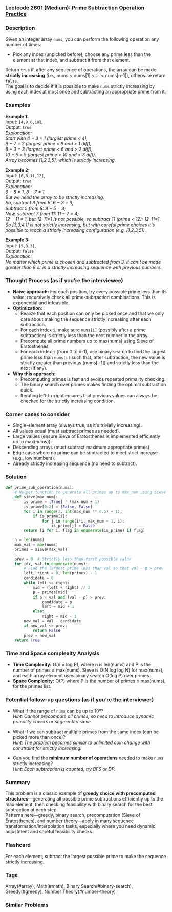 ### Leetcode 2601 (Medium): Prime Subtraction Operation [Practice](https://leetcode.com/problems/prime-subtraction-operation)

### Description  
Given an integer array `nums`, you can perform the following operation any number of times:
- Pick any index (unpicked before), choose any prime less than the element at that index, and subtract it from that element. 

Return `true` if, after any sequence of operations, the array can be made **strictly increasing** (i.e., nums < nums[1] < ... < nums[n-1]), otherwise return `false`.  
The goal is to decide if it is possible to make `nums` strictly increasing by using each index at most once and subtracting an appropriate prime from it.

### Examples  

**Example 1:**  
Input: `[4,9,6,10]`,  
Output: `true`  
*Explanation:  
Start with 4 − 3 = 1 (largest prime < 4),  
9 − 7 = 2  (largest prime < 9 and > 1 diff),  
6 − 3 = 3  (largest prime < 6 and > 2 diff),  
10 − 5 = 5 (largest prime < 10 and > 3 diff).  
Array becomes [1,2,3,5], which is strictly increasing.*

**Example 2:**  
Input: `[6,8,11,12]`,  
Output: `true`  
*Explanation:  
6 − 5 = 1, 8 − 7 = 1  
But we need the array to be strictly increasing.  
So, subtract 3 from 6: 6 − 3 = 3;  
Subtract 5 from 8: 8 − 5 = 3;  
Now, subtract 7 from 11: 11 − 7 = 4;  
12 − 11 = 1, but 12-11=1 is not possible, so subtract 11 (prime < 12): 12-11=1.  
So [3,3,4,1] is not strictly increasing, but with careful prime choices it's possible to reach a strictly increasing configuration (e.g. [1,2,3,5]).*

**Example 3:**  
Input: `[5,8,3]`,  
Output: `false`  
*Explanation:  
No matter which prime is chosen and subtracted from 3, it can’t be made greater than 8 or in a strictly increasing sequence with previous numbers.*

### Thought Process (as if you’re the interviewee)  
- **Naive approach:** For each position, try every possible prime less than its value; recursively check all prime-subtraction combinations. This is exponential and infeasible.
- **Optimization:**  
  - Realize that each position can only be picked once and that we only care about making the sequence strictly increasing after each subtraction.
  - For each index `i`, make sure `nums[i]` (possibly after a prime subtraction) is strictly less than the next number in the array. 
  - Precompute all prime numbers up to max(nums) using Sieve of Eratosthenes.
  - For each index `i` (from 0 to n-1), use binary search to find the largest prime less than `nums[i]` such that, after subtraction, the new value is strictly greater than previous (nums[i-1]) and strictly less than the next (if any).
- **Why this approach:**  
  - Precomputing primes is fast and avoids repeated primality checking.
  - The binary search over primes makes finding the optimal subtraction quick.
  - Iterating left-to-right ensures that previous values can always be checked for the strictly increasing condition.

### Corner cases to consider  
- Single-element array (always true, as it's trivially increasing).
- All values equal (must subtract primes as needed).
- Large values (ensure Sieve of Eratosthenes is implemented efficiently up to max(nums)).
- Descending arrays (must subtract maximum appropriate primes).
- Edge case where no prime can be subtracted to meet strict increase (e.g., low numbers).
- Already strictly increasing sequence (no need to subtract).

### Solution

```python
def prime_sub_operation(nums):
    # Helper function to generate all primes up to max_num using Sieve of Eratosthenes
    def sieve(max_num):
        is_prime = [True] * (max_num + 1)
        is_prime[0:2] = [False, False]
        for i in range(2, int(max_num ** 0.5) + 1):
            if is_prime[i]:
                for j in range(i*i, max_num + 1, i):
                    is_prime[j] = False
        return [i for i, flag in enumerate(is_prime) if flag]

    n = len(nums)
    max_val = max(nums)
    primes = sieve(max_val)
    
    prev = 0  # Strictly less than first possible value
    for idx, val in enumerate(nums):
        # Find the largest prime less than val so that val - p > prev
        left, right = 0, len(primes) - 1
        candidate = 0
        while left <= right:
            mid = (left + right) // 2
            p = primes[mid]
            if p < val and (val - p) > prev:
                candidate = p
                left = mid + 1
            else:
                right = mid - 1
        new_val = val - candidate
        if new_val <= prev:
            return False
        prev = new_val
    return True
```

### Time and Space complexity Analysis  

- **Time Complexity:** O(n × log P), where n is len(nums) and P is the number of primes ≤ max(nums). Sieve is O(N log log N) for max(nums), and each array element uses binary search O(log P) over primes.
- **Space Complexity:** O(P) where P is the number of primes ≤ max(nums), for the primes list.

### Potential follow-up questions (as if you’re the interviewer)  

- What if the range of `nums` can be up to 10⁹?  
  *Hint: Cannot precompute all primes, so need to introduce dynamic primality checks or segmented sieve.*

- What if we can subtract multiple primes from the same index (can be picked more than once)?  
  *Hint: The problem becomes similar to unlimited coin change with constraint for strictly increasing.*

- Can you find the **minimum number of operations** needed to make `nums` strictly increasing?  
  *Hint: Each subtraction is counted; try BFS or DP.*

### Summary
This problem is a classic example of **greedy choice with precomputed structures**—generating all possible prime subtractions efficiently up to the max element, then checking feasibility with binary search for the best subtraction at each step.  
Patterns here—greedy, binary search, precomputation (Sieve of Eratosthenes), and number theory—apply in many sequence transformation/interpolation tasks, especially where you need dynamic adjustment and careful feasibility checks.


### Flashcard
For each element, subtract the largest possible prime to make the sequence strictly increasing.

### Tags
Array(#array), Math(#math), Binary Search(#binary-search), Greedy(#greedy), Number Theory(#number-theory)

### Similar Problems
